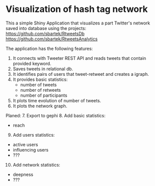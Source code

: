 # Visualization of hash tag network

This a simple Shiny Application that visualizes a part Twitter's
network saved into database using the projects:
https://github.com/sbartek/RtweetsDb
https://github.com/sbartek/RtweetsAnalytics


The application has the following features:

1. It connects with Tweeter REST API and reads tweets that contain provided keyword.
2. Saves tweets in relational db.
3. It identifies pairs of users that tweet-retweet and creates a igraph.
4. It provides basic statistics:
   * number of tweets
   * number of retweets
   * number of participants
5. It plots time evolution of number of tweets.
6. It plots the network graph.

Planed:
7. Export to gephi
8. Add basic statistics:
  * reach
9. Add users statistics:
  * active users
  * influencing users
  * ???
10. Add network statistics:
  * deepness
  * ???
